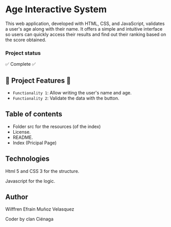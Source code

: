 # Age Interactive System
This web application, developed with HTML, CSS, and JavaScript, validates a user's age along with their name. It offers a simple and intuitive interface so users can quickly access their results and find out their ranking based on the score obtained.

### Project status
:white_check_mark: Complete :white_check_mark:

## :hammer: Project Features :hammer:

- `Functionality 1`: Allow writing the user's name and age.
- `Functionality 2`: Validate the data with the button.

## Table of contents

- Folder src for the resources (of the index)
- License.
- README.
- Index (Pricipal Page)

## Technologies
Html 5 and CSS 3 for the structure.

Javascript for the logic.

## Author
Wilffren Efrain Muñoz Velasquez

Coder by clan Ciénaga
